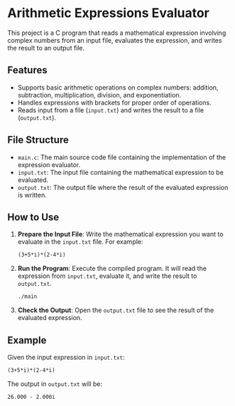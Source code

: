 # Arithmetic Expressions Evaluator

This project is a C program that reads a mathematical expression involving complex numbers from an input file, evaluates the expression, and writes the result to an output file.

## Features

- Supports basic arithmetic operations on complex numbers: addition, subtraction, multiplication, division, and exponentiation.
- Handles expressions with brackets for proper order of operations.
- Reads input from a file (`input.txt`) and writes the result to a file (`output.txt`).

## File Structure

- `main.c`: The main source code file containing the implementation of the expression evaluator.
- `input.txt`: The input file containing the mathematical expression to be evaluated.
- `output.txt`: The output file where the result of the evaluated expression is written.

## How to Use

1. **Prepare the Input File**: Write the mathematical expression you want to evaluate in the `input.txt` file. For example:
    ```txt
    (3+5*i)*(2-4*i)
    ```

2. **Run the Program**: Execute the compiled program. It will read the expression from `input.txt`, evaluate it, and write the result to `output.txt`.
    ```sh
    ./main
    ```

3. **Check the Output**: Open the `output.txt` file to see the result of the evaluated expression.

## Example

Given the input expression in `input.txt`:
```txt
(3+5*i)*(2-4*i)
```

The output in `output.txt` will be:
```txt
26.000 - 2.000i
```
